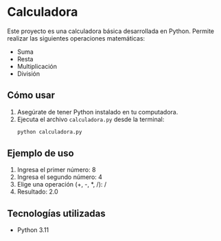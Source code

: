 # Calculadora

Este proyecto es una calculadora básica desarrollada en Python. Permite realizar las siguientes operaciones matemáticas:

- Suma
- Resta
- Multiplicación
- División

## Cómo usar

1. Asegúrate de tener Python instalado en tu computadora.
2. Ejecuta el archivo `calculadora.py` desde la terminal:
   ```bash
   python calculadora.py

## Ejemplo de uso

1. Ingresa el primer número: 8
2. Ingresa el segundo número: 4
3. Elige una operación (+, -, *, /): /
4. Resultado: 2.0

## Tecnologías utilizadas

- Python 3.11
